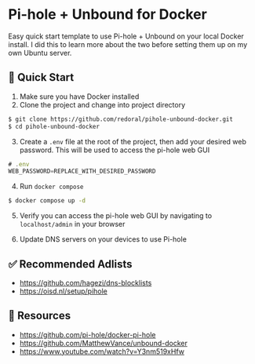 # Pi-hole + Unbound for Docker

Easy quick start template to use Pi-hole + Unbound on your local Docker install. I did this to learn more about the two before setting them up on my own Ubuntu server.

## 🚀 Quick Start

1. Make sure you have Docker installed
2. Clone the project and change into project directory

```sh
$ git clone https://github.com/redoral/pihole-unbound-docker.git
$ cd pihole-unbound-docker
```

3. Create a `.env` file at the root of the project, then add your desired web password. This will be used to access the pi-hole web GUI

```js
# .env
WEB_PASSWORD=REPLACE_WITH_DESIRED_PASSWORD
```

4. Run `docker compose`

```sh
$ docker compose up -d
```

5. Verify you can access the pi-hole web GUI by navigating to `localhost/admin` in your browser

6. Update DNS servers on your devices to use Pi-hole

## ✅ Recommended Adlists

- https://github.com/hagezi/dns-blocklists
- https://oisd.nl/setup/pihole

## 📕 Resources

- https://github.com/pi-hole/docker-pi-hole
- https://github.com/MatthewVance/unbound-docker
- https://www.youtube.com/watch?v=Y3nm519xHfw
